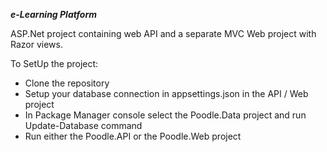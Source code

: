 
 ___e-Learning Platform___
 
 ASP.Net project containing web API and a separate MVC Web project with Razor views.
 
 To SetUp the project:
 - Clone the repository
 - Setup your database connection in appsettings.json in the API / Web project
 - In Package Manager console select the Poodle.Data project and run Update-Database command
 - Run either the Poodle.API or the Poodle.Web project
 
 
 


